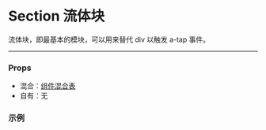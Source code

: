 # Section 流体块

流体块，即最基本的模块，可以用来替代 div 以触发 a-tap 事件。

---

### Props

- 混合：[组件混合表](docs/components/mixins/Components.md)
- 自有：无

### 示例

<vuep template="#example" :options="{ theme: 'neo' }"></vuep>

<script v-pre type="text/x-template" id="example">
<template>
  <a-section w="100px" h="100px" bg-c="red">
    <a-section w="50px" h="50px" bg-c="yellow" @a-tap="sayHello">
      哈喽~
    </a-section>
  </a-section>
</template>

<script>
  export default {
    methods: {
      sayHello() {
        alert('Hello!')
      }
    }
  }
</script>
</script>
